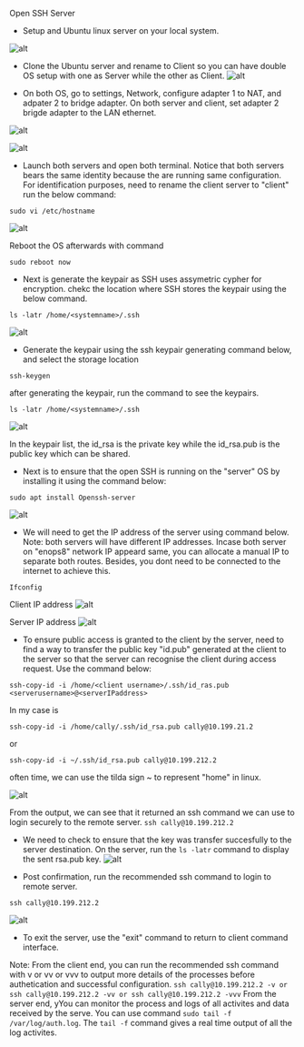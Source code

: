 Open SSH Server
- Setup and Ubuntu linux server on your local system.

![alt](./Images/Ubuntu%20setup.JPG)

- Clone the Ubuntu server and rename to Client so you can have double OS setup with one as Server while the other as Client.
![alt](./Images/Client%20Server.JPG)

- On both OS, go to settings, Network, configure adapter 1 to NAT, and adpater 2 to bridge adapter. On both server and client, set adapter 2 brigde adapter to the LAN ethernet.

![alt](./Images/client%20bridge.JPG)

![alt](./Images/server%20bridge.JPG)

- Launch both servers and open both terminal. Notice that both servers bears the same identity because the are running same configuration. For identification purposes, need to rename the client server to "client"
run the below command:
```
sudo vi /etc/hostname
```
![alt](./Images/cally%20client.JPG)

Reboot the OS afterwards with command 

```
sudo reboot now
```
- Next is generate the keypair as SSH uses assymetric cypher for encryption. chekc the location where SSH stores the keypair using the below command.
```
ls -latr /home/<systemname>/.ssh
```
![alt](./Images/Ls%20-latr.JPG)

- Generate the keypair using the ssh keypair generating command below, and select the storage location
```
ssh-keygen
```
after generating the keypair, run the command to see the keypairs.
```
ls -latr /home/<systemname>/.ssh
```
![alt](./Images/SSH%20keypair.JPG)

In the keypair list, the id_rsa is the private key while the id_rsa.pub is the public key which can be shared.

- Next is to ensure that the open SSH is running on the "server" OS by installing it using the command below:
```
sudo apt install Openssh-server
```
![alt](./Images/sudo%20install%20Open%20Ssh%20server.JPG)

- We will need to get the IP address of the server using command below. Note: both servers will have different IP addresses. Incase both server on "enops8" network IP appeard same, you can allocate a manual IP to separate both routes. Besides, you dont need to be connected to the internet to achieve this.

```
Ifconfig
```
Client IP address ![alt](./Images/client%20IP%20address.JPG)

Server IP address ![alt](./Images/Server%20IP%20address.JPG)

- To ensure public access is granted to the client by the server, need to find a way to transfer the public key "id.pub" generated at the client to the server so that the server can recognise the client during access request. Use the command below:
```
ssh-copy-id -i /home/<client username>/.ssh/id_ras.pub <serverusername>@<serverIPaddress>
```
In my case is 
```
ssh-copy-id -i /home/cally/.ssh/id_rsa.pub cally@10.199.21.2
```
or
```
ssh-copy-id -i ~/.ssh/id_rsa.pub cally@10.199.212.2
```

often time, we can use the tilda sign ~ to represent "home" in linux.

![alt](./Images/SSH%20copy%20success.JPG)

From the output, we can see that it returned an ssh command we can use to login securely to the remote server. ``ssh cally@10.199.212.2``

- We need to check to ensure that the key was transfer succesfully to the server destination. On the server, run the ``ls -latr`` command to display the sent rsa.pub key.
![alt](./Images/Public%20key%20recognsed%20at%20the%20server.JPG)


- Post confirmation, run the recommended ssh command to login to remote server.
```
ssh cally@10.199.212.2
```
![alt](./Images/Successful%20login%20to%20server.JPG)

- To exit the server, use the "exit" command to return to client command interface.

Note: From the client end, you can run the recommended ssh command with v or vv or vvv to output more details of the processes before authetication and successful configuration. ``ssh cally@10.199.212.2 -v or ssh cally@10.199.212.2 -vv or ssh cally@10.199.212.2 -vvv``
From the server end, yYou can monitor the process and logs of all activites and data received by the serve. You can use command ``sudo tail -f /var/log/auth.log``. The ``tail -f`` command gives a real time output of all the log activites. 